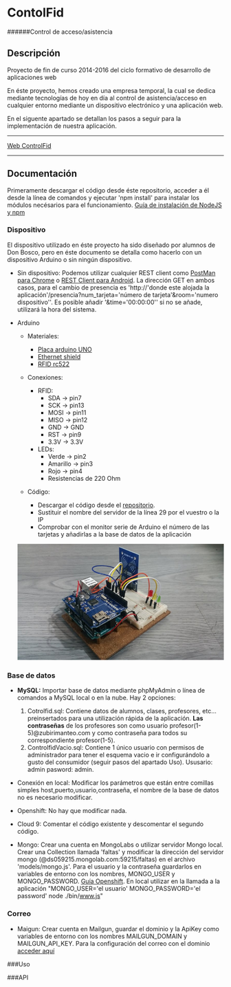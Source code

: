 # ContolFid

######Control de acceso/asistencia 

## Descripción

Proyecto de fin de curso 2014-2016 del ciclo formativo de desarrollo de aplicaciones web

En éste proyecto, hemos creado una empresa temporal, la cual se dedica mediante tecnologías de hoy en día al control de asistencia/acceso en cualquier entorno mediante un dispositivo electrónico y una aplicación web.

En el siguente apartado se detallan los pasos a seguir para la implementación de nuestra aplicación.

* * *

[Web ControlFid](controlfid.zubirimanteoweb.com)  

* * *

## Documentación

Primeramente descargar el código desde éste repositorio, acceder a él desde la línea de comandos y ejecutar 'npm install' para instalar los módulos necésarios para el funcionamiento. [Guía de instalación de NodeJS y npm](https://github.com/ionatibia/nodejs)

### Dispositivo

El dispositivo utilizado en éste proyecto ha sido diseñado por alumnos de Don Bosco, pero en éste documento se detalla como hacerlo con un dispositivo Arduino o sin ningún dispositivo.

*	Sin dispositivo: Podemos utilizar cualquier REST client como [PostMan para Chrome](https://chrome.google.com/webstore/detail/postman/fhbjgbiflinjbdggehcddcbncdddomop) o [REST Client para Android](https://play.google.com/store/apps/details?id=com.sourcestream.android.restclient&hl=es). La dirección GET en ambos casos, para el cambio de presencia es 'http://'donde este alojada la aplicación'/presencia?num_tarjeta='número de tarjeta'&room='numero dispositivo''.
Es posible añadir '&time='00:00:00'' si no se añade, utilizará la hora del sistema.

*  Arduino

	*	Materiales: 
		*	[Placa arduino UNO](https://www.google.es/search?sourceid=chrome-psyapi2&ion=1&espv=2&ie=UTF-8&q=arduino%20UNO&oq=arduino%20UNO&aqs=chrome..69i57j0l5.2722j0j7)
		*	[Ethernet shield](https://www.google.es/search?sourceid=chrome-psyapi2&ion=1&espv=2&ie=UTF-8&q=ethernet%20shield%20arduino&oq=ethernet%20shield%20&aqs=chrome.1.69i57j0l5.4435j0j9)
		*	[RFID rc522](https://www.google.es/search?espv=2&q=arduino+rfid+rc522&oq=arduino+rfi&gs_l=serp.1.1.0l10.26130.28270.0.30137.11.11.0.0.0.0.116.913.7j3.10.0....0...1c.1.64.serp..1.10.910.z9XDkjYuEvo)

	*	Conexiones:
		*	RFID:
			*	SDA -> pin7
			*	SCK -> pin13
			*	MOSI -> pin11
			*	MISO -> pin12
			*	GND -> GND
			*	RST -> pin9
			*	3.3V -> 3.3V
		*	LEDs:
			*	Verde -> pin2
			*	Amarillo -> pin3
			*	Rojo -> pin4
			*	Resistencias de 220 Ohm

	*	Código:
		*	Descargar el código desde el [repositorio](https://github.com/ionatibia/Arduino_Proyects/tree/master/proyecto27_Controlfid_V1).
		*	Sustituir el nombre del servidor de la línea 29 por el vuestro o la IP
		*	Comprobar con el monitor serie de Arduino el número de las tarjetas y añadirlas a la base de datos de la aplicación

	![Sin titulo](public/images/arduino.jpg)


### Base de datos

*   **MySQL:** Importar base de datos mediante phpMyAdmin o línea de comandos a MySQL local o en la nube. Hay 2 opciones:
    1.  Cotrolfid.sql: Contiene datos de alumnos, clases, profesores, etc... preinsertados para una utilización rápida de la aplicación. **Las contraseñas** de los profesores son como usuario profesor(1-5)@zubirimanteo.com y como contraseña para todos su correspondiente profesor(1-5).
    2.  ControlfidVacio.sql: Contiene 1 único usuario con permisos de administrador para tener el esquema vacio e ir configurándolo a gusto del consumidor (seguir pasos del apartado Uso). Ususario: admin pasword: admin.

*   Conexión en local: Modificar los parámetros que están entre comillas simples host,puerto,usuario,contraseña, el nombre de la base de datos no es necesario modificar.
*   Openshift: No hay que modificar nada.
*   Cloud 9: Comentar el código existente y descomentar el segundo código.

*   Mongo: Crear una cuenta en MongoLabs o utilizar servidor Mongo local. Crear una Collection llamada 'faltas' y modificar la dirección del servidor mongo (@ds059215.mongolab.com:59215/faltas) en el archivo 'models/mongo.js'. Para el usuario y la contraseña guardarlos en variables de entorno con los nombres, MONGO_USER y MONGO_PASSWORD. [Guía Openshift](https://developers.openshift.com/en/managing-environment-variables.html). En local utilizar en la llamada a la aplicación "MONGO_USER='el usuario' MONGO_PASSWORD='el password' node ./bin/www.js"

### Correo

*   Maigun: Crear cuenta en Mailgun, guardar el dominio y la ApiKey como variables de entorno con los nombres MAILGUN_DOMAIN y MAILGUN_API_KEY. Para la configuración del correo con el dominio [acceder aquí](https://github.com/ionatibia/php/tree/master/tests/3-mailgun)


###Uso

###API